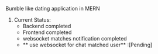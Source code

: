 Bumble like dating application in MERN

1. Current Status: 
    - Backend completed
    - Frontend completed
    - websocket matches notification completed
    - ** use websocket for chat matched user** :[Pending]
